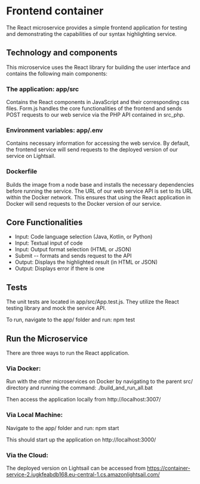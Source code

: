 # Frontend container

The React microservice provides a simple frontend application for testing and
demonstrating the capabilities of our syntax highlighting service.

## Technology and components

This microservice uses the React library for building the user interface and
contains the following main components:

### The application: app/src

Contains the React components in JavaScript and their corresponding css files.
Form.js handles the core functionalities of the frontend and sends POST requests
to our web service via the PHP API contained in src_php.

### Environment variables: app/.env

Contains necessary information for accessing the web service. By default, the
frontend service will send requests to the deployed version of our service on
Lightsail.

### Dockerfile

Builds the image from a node base and installs the necessary dependencies before
running the service. The URL of our web service API is set to its URL within the
Docker network. This ensures that using the React application in Docker will
send requests to the Docker version of our service.

## Core Functionalities

- Input: Code language selection (Java, Kotlin, or Python)
- Input: Textual input of code
- Input: Output format selection (HTML or JSON)
- Submit -- formats and sends request to the API
- Output: Displays the highlighted result (in HTML or JSON)
- Output: Displays error if there is one

## Tests

The unit tests are located in app/src/App.test.js. They utilize the React
testing library and mock the service API.

To run, navigate to the app/ folder and run: npm test

## Run the Microservice

There are three ways to run the React application.

### Via Docker:

Run with the other microservices on Docker by navigating to the parent src/
directory and running the command: ./build_and_run_all.bat

Then access the application locally from http://localhost:3007/

### Via Local Machine:

Navigate to the app/ folder and run: npm start

This should start up the application on http://localhost:3000/

### Via the Cloud:

The deployed version on Lightsail can be accessed from
https://container-service-2.iugkfeabdb168.eu-central-1.cs.amazonlightsail.com/
